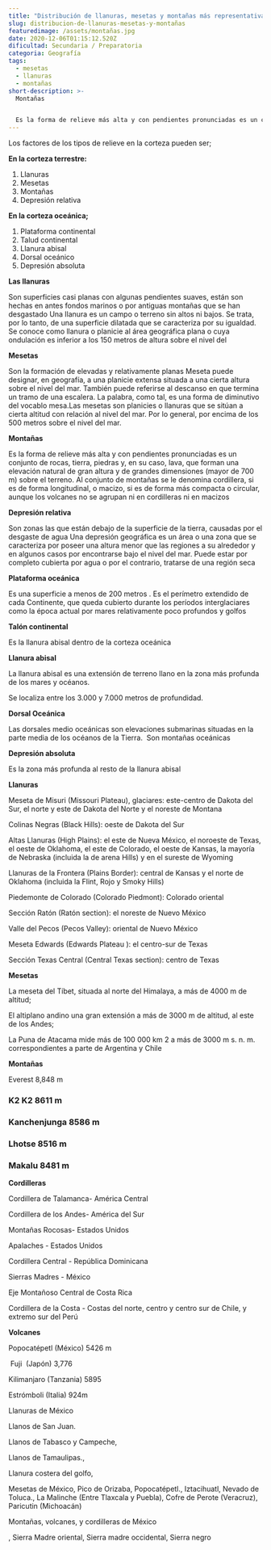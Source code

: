 ```yaml
---
title: "Distribución de llanuras, mesetas y montañas más representativas "
slug: distribucion-de-llanuras-mesetas-y-montañas
featuredimage: /assets/montañas.jpg
date: 2020-12-06T01:15:12.520Z
dificultad: Secundaria / Preparatoria
categoria: Geografía
tags:
  - mesetas
  - llanuras
  - montañas
short-description: >-
  Montañas 


  Es la forma de relieve más alta y con pendientes pronunciadas es un conjunto de rocas, tierra, piedras y, en su caso, lava, que forman una elevación natural de gran altura y de grandes dimensiones
---
```



Los factores de los tipos de relieve en la corteza pueden ser;

**En la corteza terrestre:**

1. Llanuras
2. Mesetas 
3. Montañas 
4. Depresión relativa

**En la corteza oceánica;**

1. Plataforma continental 
2. Talud continental 
3. Llanura abisal 
4. Dorsal oceánico 
5. Depresión absoluta   

**Las llanuras** 

Son superficies casi planas con algunas pendientes suaves, están son hechas en antes fondos marinos o por antiguas montañas que se han desgastado Una llanura es un campo o terreno sin altos ni bajos. Se trata, por lo tanto, de una superficie dilatada que se caracteriza por su igualdad. Se conoce como llanura o planicie al área geográfica plana o cuya ondulación es inferior a los 150 metros de altura sobre el nivel del

**Mesetas** 

Son la formación de elevadas y relativamente planas Meseta puede designar, en geografía, a una planicie extensa situada a una cierta altura sobre el nivel del mar. También puede referirse al descanso en que termina un tramo de una escalera. La palabra, como tal, es una forma de diminutivo del vocablo mesa.Las mesetas son planicies o llanuras que se sitúan a cierta altitud con relación al nivel del mar. Por lo general, por encima de los 500 metros sobre el nivel del mar.

**Montañas** 

Es la forma de relieve más alta y con pendientes pronunciadas es un conjunto de rocas, tierra, piedras y, en su caso, lava, que forman una elevación natural de gran altura y de grandes dimensiones (mayor de 700 m) sobre el terreno. Al conjunto de montañas se le denomina cordillera, si es de forma longitudinal, o macizo, si es de forma más compacta o circular, aunque los volcanes no se agrupan ni en cordilleras ni en macizos

**Depresión relativa** 

Son zonas las que están debajo de la superficie de la tierra, causadas por el desgaste de agua Una depresión geográfica es un área o una zona que se caracteriza por poseer una altura menor que las regiones a su alrededor y en algunos casos por encontrarse bajo el nivel del mar. Puede estar por completo cubierta por agua o por el contrario, tratarse de una región seca

**Plataforma oceánica** 

Es una superficie a menos de 200 metros . Es el perímetro extendido de cada Continente, que queda cubierto durante los períodos interglaciares como la época actual por mares relativamente poco profundos y golfos

**Talón continental**  

Es la llanura abisal dentro de la corteza oceánica 

**Llanura abisal** 

La llanura abisal es una extensión de terreno llano en la zona más profunda de los mares y océanos.

Se localiza entre los 3.000 y 7.000 metros de profundidad.

**Dorsal Oceánica**

Las dorsales medio oceánicas son elevaciones submarinas situadas en la parte media de los océanos de la Tierra.  Son montañas oceánicas 

**Depresión absoluta** 

Es la zona más profunda al resto de la llanura abisal  

**Llanuras** 

Meseta de Misuri (Missouri Plateau), glaciares: este-centro de Dakota del Sur, el norte y este de Dakota del Norte y el noreste de Montana

Colinas Negras (Black Hills): oeste de Dakota del Sur

Altas Llanuras (High Plains): el este de Nueva México, el noroeste de Texas, el oeste de Oklahoma, el este de Colorado, el oeste de Kansas, la mayoría de Nebraska (incluida la de arena Hills) y en el sureste de Wyoming

Llanuras de la Frontera (Plains Border): central de Kansas y el norte de Oklahoma (incluida la Flint, Rojo y Smoky Hills)

Piedemonte de Colorado (Colorado Piedmont): Colorado oriental

Sección Ratón (Ratón section): el noreste de Nuevo México

Valle del Pecos (Pecos Valley): oriental de Nuevo México

Meseta Edwards (Edwards Plateau ): el centro-sur de Texas

Sección Texas Central (Central Texas section): centro de Texas

**Mesetas** 

La meseta del Tíbet, situada al norte del Himalaya, a más de 4000 m de altitud;

El altiplano andino una gran extensión a más de 3000 m de altitud, al este de los Andes;

La Puna de Atacama mide más de 100 000 km 2 a más de 3000 m s. n. m. correspondientes a parte de Argentina y Chile

**Montañas** 

Everest 8,848 m 

### **K2 K2 8611 m** 

### **Kanchenjunga 8586 m**

### **Lhotse 8516 m** 

### **Makalu 8481 m** 

**Cordilleras** 

Cordillera de Talamanca- América Central

Cordillera de los Andes- América del Sur

Montañas Rocosas- Estados Unidos

Apalaches - Estados Unidos

Cordillera Central - República Dominicana

Sierras Madres - México

Eje Montañoso Central de Costa Rica

Cordillera de la Costa - Costas del norte, centro y centro sur de Chile, y extremo sur del Perú

**Volcanes**

Popocatépetl (México) 5426 m 

 Fuji  (Japón) 3,776

Kilimanjaro (Tanzania) 5895 

Estrómboli (Italia) 924m 

Llanuras de México 

Llanos de San Juan.

Llanos de Tabasco y Campeche, 

Llanos de Tamaulipas.,

 Llanura costera del golfo,

 Mesetas de México, Pico de Orizaba, Popocatépetl., Iztacihuatl, Nevado de Toluca., La Malinche (Entre Tlaxcala y Puebla), Cofre de Perote (Veracruz), Paricutin (Michoacán)

Montañas, volcanes, y cordilleras de México

, Sierra Madre oriental, Sierra madre occidental, Sierra negro